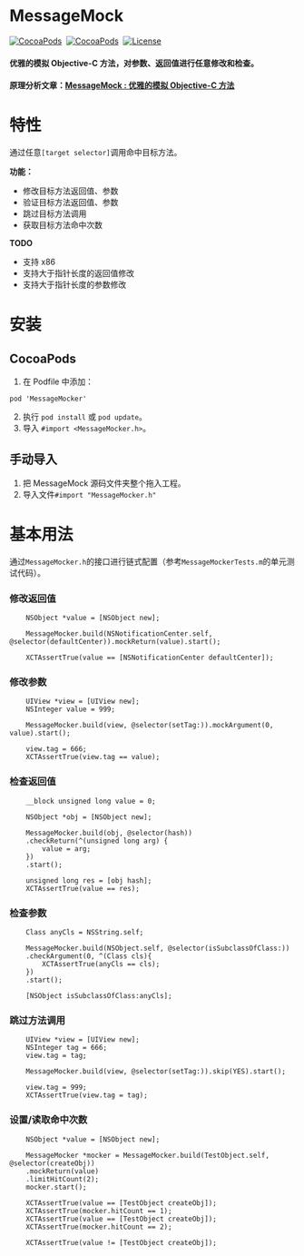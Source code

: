 
# MessageMock

[![CocoaPods](https://img.shields.io/cocoapods/v/MessageMock.svg)](https://cocoapods.org/pods/MessageMock)&nbsp;
[![CocoaPods](https://img.shields.io/cocoapods/p/MessageMock.svg)](https://github.com/indulgeIn/MessageMock)&nbsp;
[![License](https://img.shields.io/github/license/indulgeIn/MessageMock.svg)](https://github.com/indulgeIn/MessageMock)&nbsp;

#### 优雅的模拟 Objective-C 方法，对参数、返回值进行任意修改和检查。

#### 原理分析文章：[MessageMock : 优雅的模拟 Objective-C 方法](https://juejin.im/post/6856324772303273992)


# 特性

通过任意`[target selector]`调用命中目标方法。

**功能：**
- 修改目标方法返回值、参数
- 验证目标方法返回值、参数
- 跳过目标方法调用
- 获取目标方法命中次数

**TODO**
- 支持 x86
- 支持大于指针长度的返回值修改
- 支持大于指针长度的参数修改


# 安装

## CocoaPods

1. 在 Podfile 中添加：
```
pod 'MessageMocker'
```
2. 执行 `pod install` 或 `pod update`。
3. 导入 `#import <MessageMocker.h>`。

## 手动导入

1. 把 MessageMock 源码文件夹整个拖入工程。
2. 导入文件`#import "MessageMocker.h"`


# 基本用法

通过`MessageMocker.h`的接口进行链式配置（参考`MessageMockerTests.m`的单元测试代码）。

### 修改返回值

```
    NSObject *value = [NSObject new];
    
    MessageMocker.build(NSNotificationCenter.self, @selector(defaultCenter)).mockReturn(value).start();

    XCTAssertTrue(value == [NSNotificationCenter defaultCenter]);
```

### 修改参数
```
	UIView *view = [UIView new];
    NSInteger value = 999;
    
    MessageMocker.build(view, @selector(setTag:)).mockArgument(0, value).start();
    
    view.tag = 666;
    XCTAssertTrue(view.tag == value);
```

### 检查返回值

```
	__block unsigned long value = 0;
    
    NSObject *obj = [NSObject new];
    
    MessageMocker.build(obj, @selector(hash))
    .checkReturn(^(unsigned long arg) {
        value = arg;
    })
    .start();
    
    unsigned long res = [obj hash];
    XCTAssertTrue(value == res);
```

### 检查参数

```
	Class anyCls = NSString.self;
    
    MessageMocker.build(NSObject.self, @selector(isSubclassOfClass:))
    .checkArgument(0, ^(Class cls){
        XCTAssertTrue(anyCls == cls);
    })
    .start();
    
    [NSObject isSubclassOfClass:anyCls];
```

### 跳过方法调用

```
    UIView *view = [UIView new];
    NSInteger tag = 666;
    view.tag = tag;
    
    MessageMocker.build(view, @selector(setTag:)).skip(YES).start();
    
    view.tag = 999;
    XCTAssertTrue(view.tag = tag);
```

### 设置/读取命中次数

```
	NSObject *value = [NSObject new];
    
    MessageMocker *mocker = MessageMocker.build(TestObject.self, @selector(createObj))
    .mockReturn(value)
    .limitHitCount(2);
    mocker.start();
    
    XCTAssertTrue(value == [TestObject createObj]);
    XCTAssertTrue(mocker.hitCount == 1);
    XCTAssertTrue(value == [TestObject createObj]);
    XCTAssertTrue(mocker.hitCount == 2);
    
    XCTAssertTrue(value != [TestObject createObj]);
```
